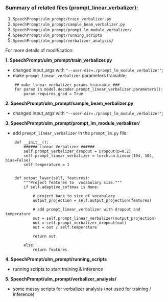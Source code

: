 
### Summary of related files (prompt_linear_verbalizer):
1. `SpeechPrompt/ulm_prompt/train_verbalizer.py`                 
2. `SpeechPrompt/ulm_prompt/sample_beam_verbalizer.py      `    
3. `SpeechPrompt/ulm_prompt/prompt_lm_module_verbalizer/   `  
4. `SpeechPrompt/ulm_prompt/running_scripts       `       
5. `SpeechPrompt/ulm_prompt/verbalizer_analysis/   `            


For more details of modification:

**1. SpeechPrompt/ulm_prompt/train_verbalizer.py**

- changed input_args with `"--user-dir=./prompt_lm_module_verbalizer"`;
- make `prompt_linear_verbalizer` parameters trainable;
```
    ## make linear_verbalizer params trainable ###
    for param in model.decoder.prompt_linear_verbalizer.parameters():
        param.requires_grad = True
```


**2. SpeechPrompt/ulm_prompt/sample_beam_verbalizer.py** 
- changed input_args with `"--user-dir=./prompt_lm_module_verbalizer"`;


**3. SpeechPrompt/ulm_prompt/prompt_lm_module_verbalizer/**
- add `prompt_linear_verbalizer` in the `prompt_lm.py` file:

```
    def __init__():
        ###### Linear Verbalizer ######
        self.prompt_verbalizer_dropout = Dropout(p=0.2)
        self.prompt_linear_verbalizer = torch.nn.Linear(104, 104, bias=False)
        self.temperature = 1
```

```

    def output_layer(self, features): 
        """Project features to  vocabulary size."""
        if self.adaptive_softmax is None:

            # project back to size of vocabulary
            output_projection = self.output_projection(features)

            # add prompt_linear_verbalizer with dropout and temperature 
            out = self.prompt_linear_verbalizer(output_projection)
            out = self.prompt_verbalizer_dropout(out)
            out = out / self.temperature

            return out

        else:
            return features

```

**4. SpeechPrompt/ulm_prompt/running_scripts**                      
- running scripts to start training  & inference


**5. SpeechPrompt/ulm_prompt/verbalizer_analysis/**
- some messy scripts for verbalizer analysis (not used for training / inference)
